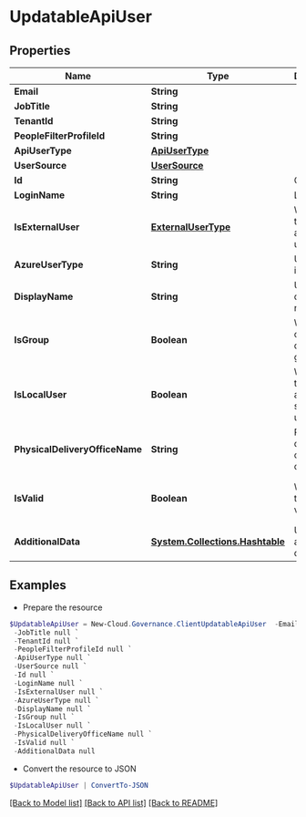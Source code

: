 # UpdatableApiUser
## Properties

Name | Type | Description | Notes
------------ | ------------- | ------------- | -------------
**Email** | **String** |  | [optional] 
**JobTitle** | **String** |  | [optional] 
**TenantId** | **String** |  | [optional] 
**PeopleFilterProfileId** | **String** |  | [optional] 
**ApiUserType** | [**ApiUserType**](ApiUserType.md) |  | [optional] 
**UserSource** | [**UserSource**](UserSource.md) |  | [optional] 
**Id** | **String** | Object ID | [optional] 
**LoginName** | **String** | Login name | [optional] 
**IsExternalUser** | [**ExternalUserType**](ExternalUserType.md) | Whether the user is an external user. | [optional] 
**AzureUserType** | **String** | User type in Azure AD | [optional] 
**DisplayName** | **String** | User display name | [optional] 
**IsGroup** | **Boolean** | Whether an object is a domain group. | [optional] [default to $false]
**IsLocalUser** | **Boolean** | Whether the user is a local system user. | [optional] [readonly] [default to $false]
**PhysicalDeliveryOfficeName** | **String** | Physical delivery office name of the user | [optional] [readonly] 
**IsValid** | **Boolean** | Whether the user is valid. | [optional] [readonly] [default to $false]
**AdditionalData** | [**System.Collections.Hashtable**](AnyType.md) | User additional data | [optional] [readonly] 

## Examples

- Prepare the resource
```powershell
$UpdatableApiUser = New-Cloud.Governance.ClientUpdatableApiUser  -Email null `
 -JobTitle null `
 -TenantId null `
 -PeopleFilterProfileId null `
 -ApiUserType null `
 -UserSource null `
 -Id null `
 -LoginName null `
 -IsExternalUser null `
 -AzureUserType null `
 -DisplayName null `
 -IsGroup null `
 -IsLocalUser null `
 -PhysicalDeliveryOfficeName null `
 -IsValid null `
 -AdditionalData null
```

- Convert the resource to JSON
```powershell
$UpdatableApiUser | ConvertTo-JSON
```

[[Back to Model list]](../README.md#documentation-for-models) [[Back to API list]](../README.md#documentation-for-api-endpoints) [[Back to README]](../README.md)

